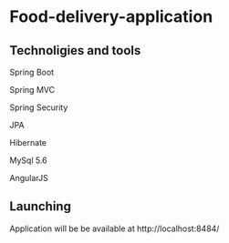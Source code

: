 # Food-delivery-application
  
## Technoligies and tools
Spring Boot

Spring MVC

Spring Security

JPA

Hibernate

MySql 5.6

AngularJS

  
## Launching
Application will be be available at http://localhost:8484/                                                                               

